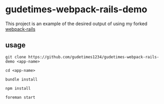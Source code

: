 # gudetimes-webpack-rails-demo

This project is an example of the desired output of using my forked [webpack-rails](https://github.com/gudetimes1234/webpack-rails)

## usage
`git clone https://github.com/gudetimes1234/gudetimes-webpack-rails-demo <app-name>`

`cd <app-name>`

`bundle install`

`npm install`

`foreman start`
